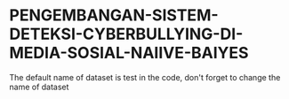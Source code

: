 # PENGEMBANGAN-SISTEM-DETEKSI-CYBERBULLYING-DI-MEDIA-SOSIAL-NAIIVE-BAIYES
The default name of dataset is test in the code, don't forget to change the name of dataset  
